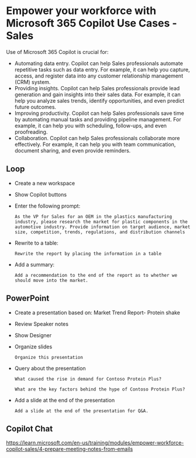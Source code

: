 # Empower your workforce with Microsoft 365 Copilot Use Cases - Sales

Use of Microsoft 365 Copilot is crucial for:

- Automating data entry. Copilot can help Sales professionals automate repetitive tasks such as data entry. For example, it can help you capture, access, and register data into any customer relationship management (CRM) system.
- Providing insights. Copilot can help Sales professionals provide lead generation and gain insights into their sales data. For example, it can help you analyze sales trends, identify opportunities, and even predict future outcomes.
- Improving productivity. Copilot can help Sales professionals save time by automating manual tasks and providing pipeline management. For example, it can help you with scheduling, follow-ups, and even proofreading.
- Collaboration. Copilot can help Sales professionals collaborate more effectively. For example, it can help you with team communication, document sharing, and even provide reminders.

## Loop

- Create a new workspace

- Show Copilot buttons

- Enter the following prompt:

  ```prompt
  As the VP for Sales for an OEM in the plastics manufacturing industry, please research the market for plastic components in the automotive industry. Provide information on target audience, market size, competition, trends, regulations, and distribution channels
  ```

- Rewrite to a table:

  ```prompt
  Rewrite the report by placing the information in a table
  ```

- Add a summary:

  ```prompt
  Add a recommendation to the end of the report as to whether we should move into the market.
  ```

## PowerPoint

- Create a presentation based on: Market Trend Report- Protein shake

- Review Speaker notes

- Show Designer

- Organize slides

  ```prompt
  Organize this presentation
  ```

- Query about the presentation

  ```prompt
  What caused the rise in demand for Contoso Protein Plus?
  ```

  ```prompt
  What are the key factors behind the hype of Contoso Protein Plus?
  ```

- Add a slide at the end of the presentation

  ```prompt
  Add a slide at the end of the presentation for Q&A.
  ```

## Copilot Chat

https://learn.microsoft.com/en-us/training/modules/empower-workforce-copilot-sales/4-prepare-meeting-notes-from-emails
